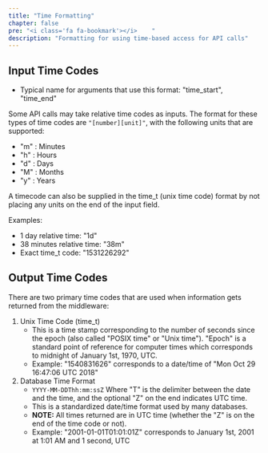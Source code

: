 ```yaml
---
title: "Time Formatting"
chapter: false
pre: "<i class='fa fa-bookmark'></i>	"
description: "Formatting for using time-based access for API calls"
---
```


## Input Time Codes
* Typical name for arguments that use this format: "time_start", "time_end"

Some API calls may take relative time codes as inputs. The format for these types of time codes are `"[number][unit]"`, with the following units that are supported:

* "m" : Minutes
* "h" : Hours
* "d" : Days
* "M" : Months
* "y" : Years

A timecode can also be supplied in the time_t (unix time code) format by not placing any units on the end of the input field.

Examples:

* 1 day relative time: "1d"
* 38 minutes relative time: "38m"
* Exact time_t code: "1531226292"

## Output Time Codes
There are two primary time codes that are used when information gets returned from the middleware:

1. Unix Time Code (time_t)
   * This is a time stamp corresponding to the number of seconds since the epoch (also called "POSIX time" or "Unix time"). "Epoch" is a standard point of reference for computer times which corresponds to midnight of January 1st, 1970, UTC.
   * Example: "1540831626" corresponds to a date/time of "Mon Oct 29 16:47:06 UTC 2018"
2. Database Time Format
   * `YYYY-MM-DDThh:mm:ssZ` Where "T" is the delimiter between the date and the time, and the optional "Z" on the end indicates UTC time.
   * This is a standardized date/time format used by many databases.
   * **NOTE:** All times returned are in UTC time (whether the "Z" is on the end of the time code or not).
   * Example: "2001-01-01T01:01:01Z" corresponds to January 1st, 2001 at 1:01 AM and 1 second, UTC
